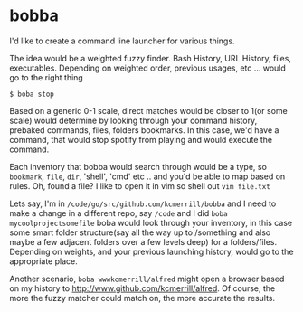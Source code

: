 # bobba

I'd like to create a command line launcher for various things.

The idea would be a weighted fuzzy finder. Bash History, URL History, files, executables. Depending on weighted order, previous usages, etc ... would go to the right thing

`$ boba stop`

Based on a generic 0-1 scale, direct matches would be closer to 1(or some scale) would determine by looking through your command history, prebaked commands, files, folders bookmarks. In this case, we'd have a command, that would stop spotify from playing and would execute the command.

Each inventory that bobba would search through would be a type, so `bookmark`, `file`, `dir`, 'shell', 'cmd' etc .. and you'd be able to map based on rules. Oh, found a file? I like to open it in vim so shell out `vim file.txt`

Lets say, I'm in `/code/go/src/github.com/kcmerrill/bobba` and I need to make a change in a different repo, say `/code` and I did `boba mycoolprojectsomefile` boba would look through your inventory, in this case some smart folder structure(say all the way up to /something and also maybe a few adjacent folders over a few levels deep) for a folders/files. Depending on weights, and your previous launching history, would go to the appropriate place.

Another scenario, `boba wwwkcmerrill/alfred` might open a browser based on my history to http://www.github.com/kcmerrill/alfred. Of course, the more the fuzzy matcher could match on, the more accurate the results.
